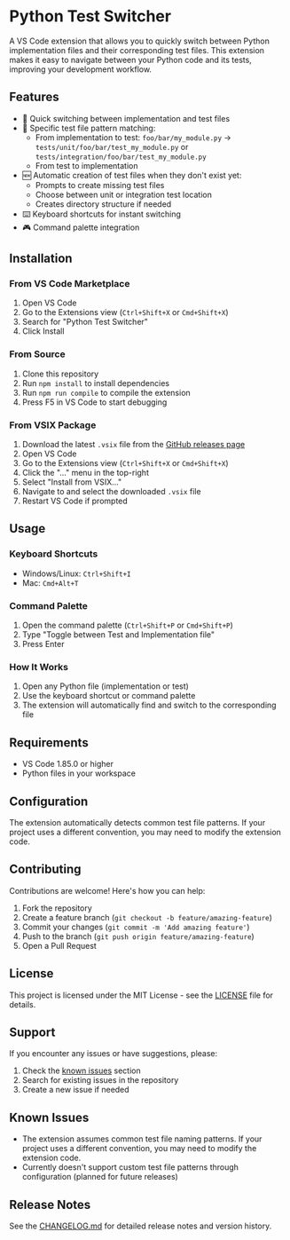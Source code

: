 # Python Test Switcher

A VS Code extension that allows you to quickly switch between Python implementation files and their corresponding test files. This extension makes it easy to navigate between your Python code and its tests, improving your development workflow.

## Features

- 🔄 Quick switching between implementation and test files
- 🎯 Specific test file pattern matching:
  - From implementation to test: `foo/bar/my_module.py` → `tests/unit/foo/bar/test_my_module.py` or `tests/integration/foo/bar/test_my_module.py`
  - From test to implementation
- 🆕 Automatic creation of test files when they don't exist yet:
  - Prompts to create missing test files
  - Choose between unit or integration test location
  - Creates directory structure if needed
- ⌨️ Keyboard shortcuts for instant switching
- 🎮 Command palette integration

## Installation

### From VS Code Marketplace
1. Open VS Code
2. Go to the Extensions view (`Ctrl+Shift+X` or `Cmd+Shift+X`)
3. Search for "Python Test Switcher"
4. Click Install

### From Source
1. Clone this repository
2. Run `npm install` to install dependencies
3. Run `npm run compile` to compile the extension
4. Press F5 in VS Code to start debugging

### From VSIX Package
1. Download the latest `.vsix` file from the [GitHub releases page](https://github.com/awhite/python-test-switcher/releases)
2. Open VS Code
3. Go to the Extensions view (`Ctrl+Shift+X` or `Cmd+Shift+X`)
4. Click the "..." menu in the top-right
5. Select "Install from VSIX..."
6. Navigate to and select the downloaded `.vsix` file
7. Restart VS Code if prompted

## Usage

### Keyboard Shortcuts
- Windows/Linux: `Ctrl+Shift+I`
- Mac: `Cmd+Alt+T`

### Command Palette
1. Open the command palette (`Ctrl+Shift+P` or `Cmd+Shift+P`)
2. Type "Toggle between Test and Implementation file"
3. Press Enter

### How It Works
1. Open any Python file (implementation or test)
2. Use the keyboard shortcut or command palette
3. The extension will automatically find and switch to the corresponding file

## Requirements

- VS Code 1.85.0 or higher
- Python files in your workspace

## Configuration

The extension automatically detects common test file patterns. If your project uses a different convention, you may need to modify the extension code.

## Contributing

Contributions are welcome! Here's how you can help:

1. Fork the repository
2. Create a feature branch (`git checkout -b feature/amazing-feature`)
3. Commit your changes (`git commit -m 'Add amazing feature'`)
4. Push to the branch (`git push origin feature/amazing-feature`)
5. Open a Pull Request

## License

This project is licensed under the MIT License - see the [LICENSE](LICENSE) file for details.

## Support

If you encounter any issues or have suggestions, please:
1. Check the [known issues](#known-issues) section
2. Search for existing issues in the repository
3. Create a new issue if needed

## Known Issues

- The extension assumes common test file naming patterns. If your project uses a different convention, you may need to modify the extension code.
- Currently doesn't support custom test file patterns through configuration (planned for future releases)

## Release Notes

See the [CHANGELOG.md](CHANGELOG.md) for detailed release notes and version history.
